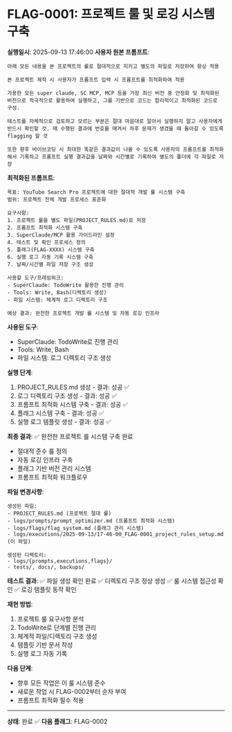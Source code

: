 # FLAG-0001: 프로젝트 룰 및 로깅 시스템 구축

**실행일시**: 2025-09-13 17:46:00
**사용자 원본 프롬프트**:
```
아래 모든 내용을 본 프로젝트의 룰로 절대적으로 지키고 별도의 파일로 저장하여 항상 적용

본 프로젝트 제작 시 사용자가 프롬프트 입력 시 프롬프트를 최적화하여 적용

가용한 모든 super claude, SC MCP, MCP 등을 가장 최신 버전 중 안정화 및 최적화된 버전으로 적극적으로 활용하여 실행하고, 그를 기반으로 코드는 합리적이고 최적화된 코드로 구성.

테스트를 자체적으로 검토하고 모르는 부분은 절대 마음대로 알아서 실행하지 말고 사용자에게 반드시 확인할 것. 매 수행된 결과에 번호를 매겨서 차후 문제가 생겼을 때 돌아갈 수 있도록 flagging 할 것

또한 향후 바이브코딩 시 최대한 똑같은 결과값이 나올 수 있도록 사용자의 프롬프트를 최적화해서 기록하고 프롬프트 실행 결과값을 날짜와 시간별로 기록하여 별도의 폴더에 각 파일로 저장
```

**최적화된 프롬프트**:
```
목표: YouTube Search Pro 프로젝트에 대한 절대적 개발 룰 시스템 구축
범위: 프로젝트 전체 개발 프로세스 표준화

요구사항:
1. 프로젝트 룰을 별도 파일(PROJECT_RULES.md)로 저장
2. 프롬프트 최적화 시스템 구축
3. SuperClaude/MCP 활용 가이드라인 설정
4. 테스트 및 확인 프로세스 정의
5. 플래그(FLAG-XXXX) 시스템 구축
6. 실행 로그 자동 기록 시스템 구축
7. 날짜/시간별 파일 저장 구조 생성

사용할 도구/프레임워크:
- SuperClaude: TodoWrite 활용한 진행 관리
- Tools: Write, Bash(디렉토리 생성)
- 파일 시스템: 체계적 로그 디렉토리 구조

예상 결과: 완전한 프로젝트 개발 룰 시스템 및 자동 로깅 인프라
```

**사용된 도구**:
- SuperClaude: TodoWrite로 진행 관리
- Tools: Write, Bash
- 파일 시스템: 로그 디렉토리 구조 생성

**실행 단계**:
1. PROJECT_RULES.md 생성 - 결과: 성공 ✅
2. 로그 디렉토리 구조 생성 - 결과: 성공 ✅
3. 프롬프트 최적화 시스템 구축 - 결과: 성공 ✅
4. 플래그 시스템 구축 - 결과: 성공 ✅
5. 실행 로그 템플릿 생성 - 결과: 성공 ✅

**최종 결과**:
✅ 완전한 프로젝트 룰 시스템 구축 완료
- 절대적 준수 룰 정의
- 자동 로깅 인프라 구축
- 플래그 기반 버전 관리 시스템
- 프롬프트 최적화 워크플로우

**파일 변경사항**:
```
생성된 파일:
- PROJECT_RULES.md (프로젝트 절대 룰)
- logs/prompts/prompt_optimizer.md (프롬프트 최적화 시스템)
- logs/flags/flag_system.md (플래그 관리 시스템)
- logs/executions/2025-09-13/17-46-00_FLAG-0001_project_rules_setup.md (이 파일)

생성된 디렉토리:
- logs/{prompts,executions,flags}/
- tests/, docs/, backups/
```

**테스트 결과**:
✅ 파일 생성 확인 완료
✅ 디렉토리 구조 정상 생성
✅ 룰 시스템 접근성 확인
✅ 로깅 템플릿 동작 확인

**재현 방법**:
1. 프로젝트 룰 요구사항 분석
2. TodoWrite로 단계별 진행 관리
3. 체계적 파일/디렉토리 구조 생성
4. 템플릿 기반 문서 작성
5. 실행 로그 자동 기록

**다음 단계**:
- 향후 모든 작업은 이 룰 시스템 준수
- 새로운 작업 시 FLAG-0002부터 순차 부여
- 프롬프트 최적화 필수 적용

---
**상태**: 완료 ✅
**다음 플래그**: FLAG-0002